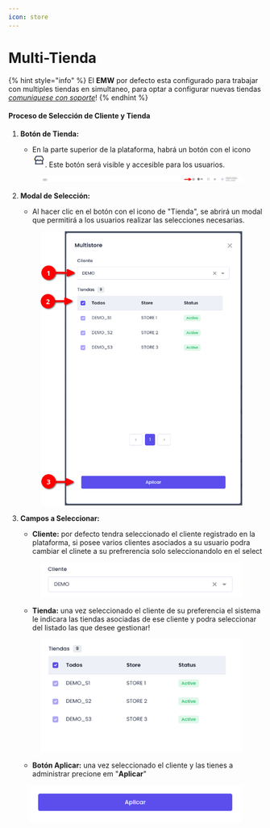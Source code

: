 ```yaml
---
icon: store
---
```


# Multi-Tienda

{% hint style="info" %}
El **EMW** por defecto esta configurado para trabajar con multiples tiendas en simultaneo, para optar a configurar nuevas tiendas [_comuniquese con soporte_](https://app.gitbook.com/u/SvK4k8Van9ObqOAT0tcYT4b4pbk2)!&#x20;
{% endhint %}

#### Proceso de Selección de Cliente y Tienda

1.  **Botón de Tienda:**

    * En la parte superior de la plataforma, habrá un botón con el icono ![](<.gitbook/assets/image (1).png>). Este botón será visible y accesible para los usuarios.

    <figure><img src=".gitbook/assets/image (1) (1).png" alt=""><figcaption></figcaption></figure>
2.  **Modal de Selección:**

    * Al hacer clic en el botón con el icono de "Tienda", se abrirá un modal que permitirá a los usuarios realizar las selecciones necesarias.

    <figure><img src=".gitbook/assets/image.png" alt="" width="451"><figcaption></figcaption></figure>
3.  **Campos a Seleccionar:**

    * **Cliente:** por defecto tendra seleccionado el cliente registrado en la plataforma, si posee varios clientes asociados a su usuario podra cambiar el clinete a su prefrerencia solo seleccionandolo en el select

    <div align="center" data-full-width="false"><figure><img src=".gitbook/assets/image (3).png" alt=""><figcaption></figcaption></figure></div>

    * **Tienda:** una vez seleccionado el cliente de su preferencia el sistema le indicara las tiendas asociadas de ese cliente y podra seleccionar del listado las que desee gestionar!



    <div data-full-width="false"><figure><img src=".gitbook/assets/image (4).png" alt=""><figcaption></figcaption></figure></div>

    * **Botón Aplicar:** una vez seleccionado el cliente y las tienes a administrar precione em "**Aplicar**"

<figure><img src=".gitbook/assets/image (16).png" alt=""><figcaption></figcaption></figure>
